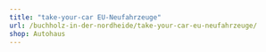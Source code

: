 ```yaml
---
title: "take-your-car EU-Neufahrzeuge"
url: /buchholz-in-der-nordheide/take-your-car-eu-neufahrzeuge/
shop: Autohaus
---
```

